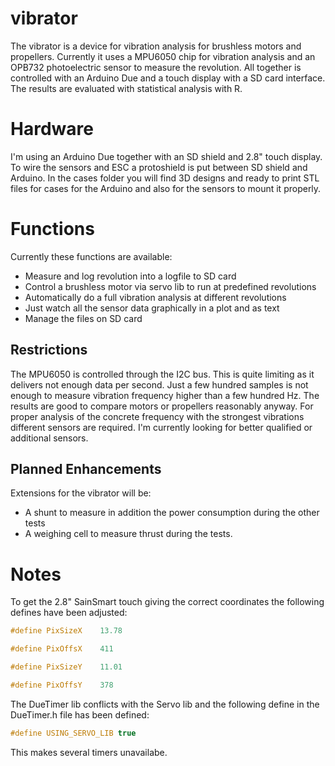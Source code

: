 # vibrator
The vibrator is a device for vibration analysis for brushless motors and propellers. Currently it uses a MPU6050 chip for vibration analysis and an OPB732 photoelectric sensor to measure the revolution. All together is controlled with an Arduino Due and a touch display with a SD card interface. The results are evaluated with statistical analysis with R.

# Hardware
I'm using an Arduino Due together with an SD shield and 2.8" touch display. To wire the sensors and ESC a protoshield is put between SD shield and Arduino. In the cases folder you will find 3D designs and ready to print STL files for cases for the Arduino and also for the sensors to mount it properly. 

# Functions
Currently these functions are available:

* Measure and log revolution into a logfile to SD card
* Control a brushless motor via servo lib to run at predefined revolutions
* Automatically do a full vibration analysis at different revolutions
* Just watch all the sensor data graphically in a plot and as text
* Manage the files on SD card

## Restrictions
The MPU6050 is controlled through the I2C bus. This is quite limiting as it delivers not enough data per second. Just a few hundred samples is not enough to measure vibration frequency higher than a few hundred Hz. The results are good to compare motors or propellers reasonably anyway. For proper analysis of the concrete frequency with the strongest vibrations different sensors are required. I'm currently looking for better qualified or additional sensors.  

## Planned Enhancements
Extensions for the vibrator will be:

* A shunt to measure in addition the power consumption during the other tests
* A weighing cell to measure thrust during the tests. 

# Notes
To get the 2.8" SainSmart touch giving the correct coordinates the following defines have been adjusted:


```c++
#define PixSizeX	13.78

#define PixOffsX	411

#define PixSizeY	11.01

#define PixOffsY	378

```

The DueTimer lib conflicts with the Servo lib and the following define in the DueTimer.h file has been defined:

```c++
#define USING_SERVO_LIB	true
``` 
This makes several timers unavailabe.




